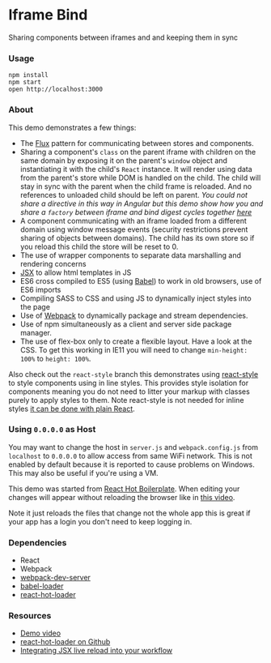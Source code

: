 Iframe Bind
=====================

Sharing components between iframes and and keeping them in sync

### Usage

```
npm install
npm start
open http://localhost:3000
```

### About

This demo demonstrates a few things:

* The [Flux](https://facebook.github.io/flux/docs/overview.html) pattern for communicating between stores and components.
* Sharing a component's `class` on the parent iframe with children on the same domain by exposing it on the parent's `window` object and instantiating it with the child's `React` instance. It will render using data from the parent's store while DOM is handled on the child. The child will stay in sync with the parent when the child frame is reloaded. And no references to unloaded child should be left on parent. _You could not share a directive in this way in Angular but this demo show how you and share a `factory` between iframe and bind digest cycles together [here](http://plnkr.co/edit/NX66ER0oRpy9fzBrYuTi?p=preview)_
* A component communicating with an iframe loaded from a different domain using window message events (security restrictions prevent sharing of objects between domains). The child has its own store so if you reload this child the store will be reset to 0.
* The use of wrapper components to separate data marshalling and rendering concerns
* [JSX](https://facebook.github.io/react/docs/jsx-in-depth.html) to allow html templates in JS
* ES6 cross compiled to ES5 (using [Babel](https://babeljs.io/)) to work in old browsers, use of ES6 imports
* Compiling SASS to CSS and using JS to dynamically inject styles into the page
* Use of [Webpack](http://webpack.github.io/) to dynamically package and stream dependencies.
* Use of npm simultaneously as a client and server side package manager.
* The use of flex-box only to create a flexible layout. Have a look at the CSS. To get this working in IE11 you will need to change `min-height: 100%` to `height: 100%`.

Also check out the `react-style` branch this demonstrates using [react-style](https://github.com/js-next/react-style) to style components using in line styles. This provides style isolation for components meaning you do not need to litter your markup with classes purely to apply styles to them. Note react-style is not needed for inline styles [it can be done with plain React](https://facebook.github.io/react/tips/inline-styles.html).

### Using `0.0.0.0` as Host

You may want to change the host in `server.js` and `webpack.config.js` from `localhost` to `0.0.0.0` to allow access from same WiFi network. This is not enabled by default because it is reported to cause problems on Windows. This may also be useful if you're using a VM.

This demo was started from [React Hot Boilerplate](https://github.com/gaearon/react-hot-boilerplate). When editing your changes will appear without reloading the browser like in [this video](http://vimeo.com/100010922).

Note it just reloads the files that change not the whole app this is great if your app has a login you don't need to keep logging in.

### Dependencies

* React
* Webpack
* [webpack-dev-server](https://github.com/webpack/webpack-dev-server)
* [babel-loader](https://github.com/babel/babel-loader)
* [react-hot-loader](https://github.com/gaearon/react-hot-loader)

### Resources

* [Demo video](http://vimeo.com/100010922)
* [react-hot-loader on Github](https://github.com/gaearon/react-hot-loader)
* [Integrating JSX live reload into your workflow](http://gaearon.github.io/react-hot-loader/getstarted/)
